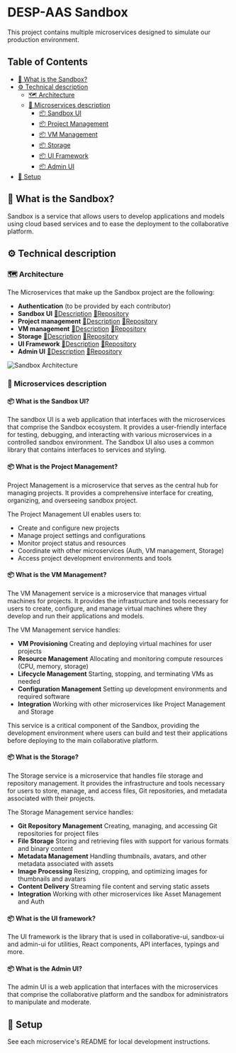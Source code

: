 # DESP-AAS Sandbox

This project contains multiple microservices designed to simulate our production environment.

## Table of Contents
- [🧪 What is the Sandbox?](https://github.com/acri-st/DESP-AAS-Sandbox/edit/main/README.md#-what-is-the-sandbox)
- [⚙️ Technical description](https://github.com/acri-st/DESP-AAS-Sandbox/edit/main/README.md#%EF%B8%8F-technical-description)
  - [🗺️ Architecture](https://github.com/acri-st/DESP-AAS-Sandbox/edit/main/README.md#%EF%B8%8F-architecture)
  - [📄 Microservices description](https://github.com/acri-st/DESP-AAS-Sandbox/edit/main/README.md#-microservices-description)
    - [📦 Sandbox UI](https://github.com/acri-st/DESP-AAS-Sandbox#-what-is-the-sandbox-ui)
    - [📦 Project Management](https://github.com/acri-st/DESP-AAS-Sandbox#-what-is-the-project-management)
    - [📦 VM Management](https://github.com/acri-st/DESP-AAS-Sandbox#-what-is-the-vm-management)
    - [📦 Storage](https://github.com/acri-st/DESP-AAS-Sandbox#-what-is-the-storage)
    - [📦 UI Framework](https://github.com/acri-st/DESP-AAS-Sandbox#-what-is-the-ui-framework)
    - [📦 Admin UI](https://github.com/acri-st/DESP-AAS-Sandbox#-what-is-the-admin-ui)
- [🧰 Setup](https://github.com/acri-st/DESP-AAS-Sandbox/edit/main/README.md#-setup)

## 🧪 What is the Sandbox?

Sandbox is a service that allows users to develop applications and models using cloud based services and to ease the deployment to the collaborative platform.

## ⚙️ Technical description
### 🗺️ Architecture
The Microservices that make up the Sandbox project are the following: 
- **Authentication** (to be provided by each contributor)
- **Sandbox UI** [📄Description](https://github.com/acri-st/DESP-AAS-Sandbox#-what-is-the-sandbox-ui) [🔗Repository](https://github.com/acri-st/sandbox-ui)  
- **Project management** [📄Description](https://github.com/acri-st/DESP-AAS-Sandbox#-what-is-the-project-management) [🔗Repository](https://github.com/acri-st/project-management)
- **VM management** [📄Description](https://github.com/acri-st/DESP-AAS-Sandbox#-what-is-the-vm-management) [🔗Repository](https://github.com/acri-st/vm-management)
- **Storage** [📄Description](https://github.com/acri-st/DESP-AAS-Sandbox#-what-is-the-storage) [🔗Repository](https://github.com/acri-st/storage)
- **UI Framework** [📄Description](https://github.com/acri-st/DESP-AAS-Sandbox#-what-is-the-ui-framework) [🔗Repository](https://github.com/acri-st/ui-fwk)
- **Admin UI** [📄Description](https://github.com/acri-st/DESP-AAS-Sandbox#-what-is-the-admin-ui) [🔗Repository](https://github.com/acri-st/admin-ui)

![Sandbox Architecture](https://github.com/acri-st/sandbox-ui/blob/main/docs/architecture.png?raw=true)

### 📄 Microservices description

#### 📦 What is the Sandbox UI?

The sandbox UI is a web application that interfaces with the microservices that comprise the Sandbox ecosystem. It provides a user-friendly interface for testing, debugging, and interacting with various microservices in a controlled sandbox environment.
The Sandbox UI also uses a common library that contains interfaces to services and styling.  

#### 📦 What is the Project Management?

Project Management is a microservice that serves as the central hub for managing projects. It provides a comprehensive interface for creating, organizing, and overseeing sandbox project.

The Project Management UI enables users to:
- Create and configure new projects
- Manage project settings and configurations
- Monitor project status and resources
- Coordinate with other microservices (Auth, VM management, Storage)
- Access project development environments and tools  

#### 📦 What is the VM Management?

The VM Management service is a microservice that manages virtual machines for projects. It provides the infrastructure and tools necessary for users to create, configure, and manage virtual machines where they develop and run their applications and models.

The VM Management service handles:
- **VM Provisioning** Creating and deploying virtual machines for user projects
- **Resource Management** Allocating and monitoring compute resources (CPU, memory, storage)
- **Lifecycle Management** Starting, stopping, and terminating VMs as needed
- **Configuration Management** Setting up development environments and required software
- **Integration** Working with other microservices like Project Management and Storage

This service is a critical component of the Sandbox, providing the development environment where users can build and test their applications before deploying to the main collaborative platform.  

#### 📦 What is the Storage?

The Storage service is a microservice that handles file storage and repository management. It provides the infrastructure and tools necessary for users to store, manage, and access files, Git repositories, and metadata associated with their projects.

The Storage Management service handles:
- **Git Repository Management** Creating, managing, and accessing Git repositories for project files
- **File Storage** Storing and retrieving files with support for various formats and binary content
- **Metadata Management** Handling thumbnails, avatars, and other metadata associated with assets
- **Image Processing** Resizing, cropping, and optimizing images for thumbnails and avatars
- **Content Delivery** Streaming file content and serving static assets
- **Integration** Working with other microservices like Asset Management and Auth

#### 📦 What is the UI framework?

The UI framework is the library that is used in collaborative-ui, sandbox-ui and admin-ui for utilities, React components, API interfaces, typings and more.  

#### 📦 What is the Admin UI?

The admin UI is a web application that interfaces with the microservices that comprise the collaborative platform and the sandbox for administrators to manipulate and moderate.  

## 🧰 Setup

See each microservice's README for local development instructions.
